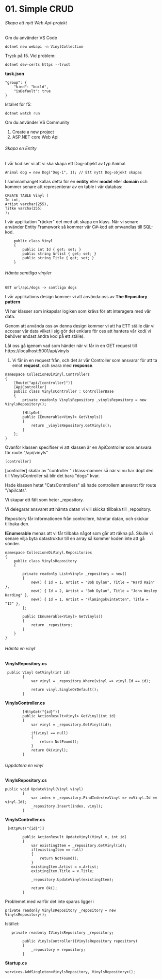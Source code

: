 # 01. Simple CRUD

###### Skapa ett nytt Web Api-projekt

Om du använder VS Code

```
dotnet new webapi -n VinylCollection
```

Tryck på f5. Vid problem:

```
dotnet dev-certs https --trust
```

**task.json**

```
"group": {
	"kind": "build",
	"isDefault": true
}
```

Istället för f5:

```
dotnet watch run
```

Om du använder VS Community

1. Create a new project
2. ASP.NET core Web Api

###### Skapa en Entity

I vår kod ser vi att vi ska skapa ett Dog-objekt av typ Animal.

```
Animal dog = new Dog("Dog-1", 1); // Ett nytt Dog-objekt skapas
```

I sammanhanget kallas detta för en **entity** eller **model** eller **domain** och kommer senare att representerar av en table i vår databas:

```
CREATE TABLE Vinyl (
Id int,
Artist varchar(255),
Titke varcha(255)
);
```

I vår applikation "räcker" det med att skapa en klass. När vi senare använder Entity Framework så kommer vår C#-kod att omvandlas till SQL-kod.

```
    public class Vinyl
    {
        public int Id { get; set; }
        public string Artist { get; set; }
        public string Title { get; set; }
    }
```

###### Hämta samtliga vinyler

```
GET url/api/dogs -> samtliga dogs
```

I vår applikations design kommer vi att använda oss av **The Repository pattern**

Vi har klasser som inkapslar logiken som krävs för att interagera med vår data.

Genom att använda oss av denna design kommer vi att ha ETT ställe där vi accesar vår data vilket i sig gör det enklare för oss att hantera vår kod( vi behöver endast ändra kod på ett ställe).

Låt oss gå igenom vad som händer när vi får in en GET request till https://localhost:5001/api/vinyls

1. Vi får in en request från, och det är vår Controller som ansvarar för att ta emot **request**, och svara med **response**.

```
namespace CollezioneDiVinyl.Controllers
{
    [Route("api/[controller]")]
    [ApiController]
    public class VinylsController : ControllerBase
    {
        private readonly VinylsRepository _vinylsRepository = new VinylsRepository();

        [HttpGet]
        public IEnumerable<Vinyl> GetVinyls()
        {
            return _vinylsRepository.GetVinyls();
        }
    };
}
```

Ovanför klassen specifiser vi att klassen är en ApiController som ansvara för route "/api/vinyls"

```
[controller]
```

[controller] skalar av "controller " i klass-namner så när vi nu har döpt den till VinylsController så blir det bara "dogs" kvar.

Hade klassen hetat "CatsControllers" så hade controllern ansvarat för route "/api/cats".

Vi skapar ett fält som heter _repository.

Vi delegarar ansvaret att hämta datan vi vill skicka tillbaka till _repository. 

Repository får informationen från controllern, hämtar datan, och skickar tillbaka den.

**IEnumerable** menas att vi får tillbaka något som går att räkna på. Skulle vi senare vilja byta datastruktur till en array så kommer koden inte att gå sönder.

```
namespace CollezioneDiVinyl.Repositories
{
    public class VinylsRepository
    {

        private readonly List<Vinyl> _repository = new()
        {
            new() { Id = 1, Artist = "Bob Dylan", Title = "Hard Rain" },
            new() { Id = 2, Artist = "Bob Dylan", Title = "John Wesley Harding" },
            new() { Id = 1, Artist = "Flamingokvintetten", Title = "12" },
        };

        public IEnumerable<Vinyl> GetVinyls()
        {
            return _repository;
        }
    }
}
```

###### Hämta en vinyl

**VinylsRepository.cs**

```
 public Vinyl GetVinyl(int id)
        {
            var vinyl = _repository.Where(vinyl => vinyl.Id == id);

            return vinyl.SingleOrDefault();
        }
```

**VinylsController.cs**

```
        [HttpGet("{id}")]
        public ActionResult<Vinyl> GetVinyl(int id)
        {
            var vinyl = _repository.GetVinyl(id);

            if(vinyl == null)
            {
                return NotFound();
            }
            return Ok(vinyl);
        }
```

###### Uppdatera en vinyl

**VinylsRepository.cs**

```
public void UpdateVinyl(Vinyl vinyl)
        {
            var index = _repository.FindIndex(exVinyl => exVinyl.Id == vinyl.Id);
            _repository.Insert(index, vinyl);
        }
```

**VinylsController.cs**

```
 [HttpPut("{id}")]

        public ActionResult UpdateVinyl(Vinyl v, int id)
        {
            var existingItem = _repository.GetVinyl(id);
            if(existingItem == null)
            {
                return NotFound();
            }
            existingItem.Artist = v.Artist;
            existingItem.Title = v.Title;

            _repository.UpdateVinyl(existingItem);

            return Ok();
        }
```

Problemet med varför det inte sparas ligger i 

```
private readonly VinylsRepository _repository = new VinylsRepository();
```

Istället:

```
   private readonly IVinylsRepository _repository;

        public VinylsController(IVinylsRepository repository)
        {
            _repository = repository;
        }
```

**Startup.cs**

```
services.AddSingleton<VinylsRepository, VinylsRepository>();
```

